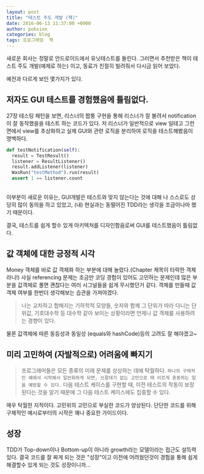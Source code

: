 ```yaml
---
layout: post
title: "테스트 주도 개발 (책)"
date: 2016-06-13 11:37:00 +0900
author: poksion
categories: blog
tags: 프로그래밍  책
---
```

새로운 회사는 정말로 안드로이드에서 유닛테스트를 돌린다. 그러면서 추천받은 책이 테스트 주도 개발(예제로 하는) 이고, 동료가 친절히 빌려줘서 다시금 읽어 보았다.

예전과 다르게 보인 몇가지가 있다.

저자도 GUI 테스트를 경험했음에 틀림없다.
-------------------------------

27장 테스팅 패턴을 보면, 리스너의 짭퉁 구현을 통해 리스너가 잘 불려서 notification이 잘 동작했을을 테스트 하는 코드가 있다. 저 리스너가 일반적으로 view 일테고 그런면에서 view를 추상화하고 실제 GUI와 관련 로직을 분리하여 로직을 테스트해봤음이 명백하다.

```python
def testNotification(self):
  result = TestResult()
  listener = ResultListener()
  result.addListener(listener)
  WasRun("testMethod").run(result)
  assert 1 == listener.count
```
<br/>
이부분이 새로운 이유는, GUI개발은 테스트와 맞지 않는다는 것에 대해 나 스스로도 상당히 많이 동의을 하고 있었고, (내) 현실과는 동떨어진 TDD라는 생각을 조금이나마 했기 때문이다.

결국, 테스트를 쉽게 할수 있게 아키텍처를 디자인함음로써 GUI를 테스트했음이 틀림없다.

값 객체에 대한 긍정적 시각
--------------------

Money 객체를 바로 값 객체화 하는 부분에 대해 놀랐다.(Chapter 제목이 타락한 객체라니!) 사실 referencing 문제는 조금만 코딩 경험이 있어도 고민하는 문제인데 많은 부분을 값객체로 풀면 괜찮다는 여러 시그널들을 쉽게 무시했던거 같다. 객체를 만들때 값객체 여부를 한번더 생각해보는 습관을 가져야겠다.

> 나는 교차하고 합해지는 기하학적 모양들, 숫자와 함께 그 단위가 따라 다니는 단위값, 기호대수학 등 대수학 같아 보이는 상황이라면 언제나 값 객체를 사용하려는 경향이 있다.

물론 값객체에 따른 동등성과 동일성 (equals와 hashCode)등의 고려도 잘 해야겠고~

미리 고민하여 (자발적으로) 어려움에 빠지기
---------------------------------
> 프로그래머들은 모든 종류의 미래 문제를 상상하는 데에 탁월하다. ``하나의 구체적인 예에서 시작해서 일반화하게 되면, 쓰잘데기 없는 고민으로 때 이르게 혼동하는 일을 예방할 수 있다.`` 다음 테스트 케이스를 구현할 때, 이전 테스트의 작동이 보장된다는 것을 알기 때문에 그 다음 테스트 케이스에도 집중할 수 있다.

매우 탁월한 지적이다. 고민위의 고민으로 부실한 코드가 양상된다. 단단한 코드를 위해 구체적인 예시로부터의 시작은 꽤나 중요한 가이드이다.

성장
----
TDD가 Top-down이나 Bottom-up이 아니라 growth라는 모델이라는 접근도 설득력있다. 결국 코드를 잘 짜게 되는 것은 "성장"이고 이전에 어려웠던것이 경험을 통해 쉽게 해결할수 있게 되는 것도 성장이니까...

